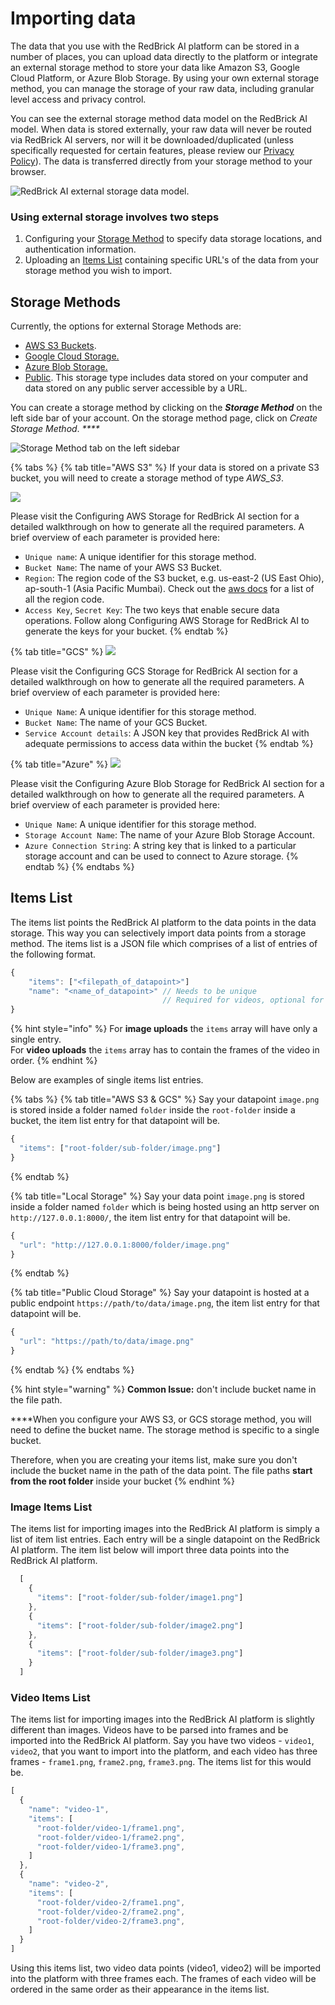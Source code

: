 # Importing data

The data that you use with the RedBrick AI platform can be stored in a number of places, you can upload data directly to the platform or integrate an external storage method to store your data like Amazon S3, Google Cloud Platform, or Azure Blob Storage. By using your own external storage method, you can manage the storage of your raw data, including granular level access and privacy control.

You can see the external storage method data model on the RedBrick AI model. When data is stored externally, your raw data will never be routed via RedBrick AI servers, nor will it be downloaded/duplicated \(unless specifically requested for certain features, please review our [Privacy Policy](https://drive.google.com/drive/u/0/folders/1N-kAd4W8HD51TQiGP2D9cPhGAyD-mLIY)\). The data is transferred directly from your storage method to your browser. 

![RedBrick AI external storage data model.](../../.gitbook/assets/group-476.png)

### Using external storage involves two steps

1. Configuring your [Storage Method](./#storage-methods) to specify data storage locations, and authentication information. 
2. Uploading an [Items List](./#uploading-an-items-list) containing specific URL's of the data from your storage method you wish to import. 

## Storage Methods

Currently, the options for external Storage Methods are:

* [AWS S3 Buckets](configuring-aws-s3-storage.md).
* [Google Cloud Storage.](configuring-google-cloud-storage.md)
* [Azure Blob Storage.](configuring-azure-blob-storage.md)
* [Public](local-storage.md). This storage type includes data stored on your computer and data stored on any public server accessible by a URL. 

You can create a storage method by clicking on the _**Storage Method**_ on the left side bar of your account. On the storage method page, click on _Create Storage Method_. _****_

![Storage Method tab on the left sidebar](../../.gitbook/assets/screen-shot-2021-06-25-at-4.14.41-pm.png)

{% tabs %}
{% tab title="AWS S3" %}
If your data is stored on a private S3 bucket, you will need to create a storage method of type _AWS\_S3_.

![](../../.gitbook/assets/app.redbrickai-1.png)

Please visit the Configuring AWS Storage for RedBrick AI section for a detailed walkthrough on how to generate all the required parameters. A brief overview of each parameter is provided here:

* `Unique name`: A unique identifier for this storage method.
* `Bucket Name`: The name of your AWS S3 Bucket.
* `Region`: The region code of the S3 bucket, e.g. us-east-2 \(US East Ohio\), ap-south-1 \(Asia Pacific Mumbai\). Check out the [aws docs](https://docs.aws.amazon.com/AWSEC2/latest/UserGuide/using-regions-availability-zones.html) for a list of all the region code.
* `Access Key`, `Secret Key`: The two keys that enable secure data operations. Follow along Configuring AWS Storage for RedBrick AI to generate the keys for your bucket.
{% endtab %}

{% tab title="GCS" %}
![](../../.gitbook/assets/app.redbrickai-2.png)

Please visit the Configuring GCS Storage for RedBrick AI section for a detailed walkthrough on how to generate all the required parameters. A brief overview of each parameter is provided here:

* `Unique Name`: A unique identifier for this storage method.
* `Bucket Name`: The name of your GCS Bucket.
* `Service Account details`: A JSON key that provides RedBrick AI with adequate permissions to access data within the bucket
{% endtab %}

{% tab title="Azure" %}
![](../../.gitbook/assets/azure.png)



Please visit the Configuring Azure Blob Storage for RedBrick AI section for a detailed walkthrough on how to generate all the required parameters. A brief overview of each parameter is provided here:

* `Unique Name`: A unique identifier for this storage method.
* `Storage Account Name`: The name of your Azure Blob Storage Account.
* `Azure Connection String`: A string key that is linked to a particular storage account and can be used to connect to Azure storage.
{% endtab %}
{% endtabs %}

## Items List

The items list points the RedBrick AI platform to the data points in the data storage. This way you can selectively import data points from a storage method. The items list is a JSON file which comprises of a list of entries of the following format.

```javascript
{
    "items": ["<filepath_of_datapoint>"]
    "name": "<name_of_datapoint>" // Needs to be unique
                                  // Required for videos, optional for images
}
```

{% hint style="info" %}
For **image uploads** the `items` array will have only a single entry.   
For **video uploads** the `items` array has to contain the frames of the video in order. 
{% endhint %}

Below are examples of single items list entries. 

{% tabs %}
{% tab title="AWS S3 & GCS" %}
Say your datapoint `image.png` is stored inside a folder named `folder` inside the `root-folder` inside a bucket, the item list entry for that datapoint will be.

```javascript
{ 
  "items": ["root-folder/sub-folder/image.png"] 
}
```
{% endtab %}

{% tab title="Local Storage" %}
Say your data point `image.png` is stored inside a folder named `folder` which is being hosted using an http server on `http://127.0.0.1:8000/`, the item list entry for that datapoint will be.

```javascript
{
  "url": "http://127.0.0.1:8000/folder/image.png"
}
```
{% endtab %}

{% tab title="Public Cloud Storage" %}
Say your datapoint is hosted at a public endpoint `https://path/to/data/image.png`, the item list entry for that datapoint will be.

```javascript
{
  "url": "https://path/to/data/image.png"
}
```
{% endtab %}
{% endtabs %}

{% hint style="warning" %}
**Common Issue:** don't include bucket name in the file path.   
  
****When you configure your AWS S3, or GCS storage method, you will need to define the bucket name. The storage method is specific to a single bucket.   
  
Therefore, when you are creating your items list, make sure you don't include the bucket name in the path of the data point. The file paths **start from the root folder** inside your bucket
{% endhint %}

### Image Items List

The items list for importing images into the RedBrick AI platform is simply a list of item list entries. Each entry will be a single datapoint on the RedBrick AI platform. The item list below will import three data points into the RedBrick AI platform.

```javascript
  [
    {
      "items": ["root-folder/sub-folder/image1.png"] 
    },
    {
      "items": ["root-folder/sub-folder/image2.png"] 
    },
    {
      "items": ["root-folder/sub-folder/image3.png"] 
    }
  ]
```

### Video Items List

The items list for importing images into the RedBrick AI platform is slightly different than images. Videos have to be parsed into frames and be imported into the RedBrick AI platform. Say you have two videos - `video1`, `video2`, that you want to import into the platform, and each video has three frames - `frame1.png`, `frame2.png`, `frame3.png`. The items list for this would be.

```javascript
[
  {
    "name": "video-1",
    "items": [
      "root-folder/video-1/frame1.png",
      "root-folder/video-1/frame2.png",
      "root-folder/video-1/frame3.png",
    ]
  },
  {
    "name": "video-2",
    "items": [
      "root-folder/video-2/frame1.png",
      "root-folder/video-2/frame2.png",
      "root-folder/video-2/frame3.png",
    ]
  }
]
```

Using this items list, two video data points \(video1, video2\) will be imported into the platform with three frames each. The frames of each video will be ordered in the same order as their appearance in the items list.

